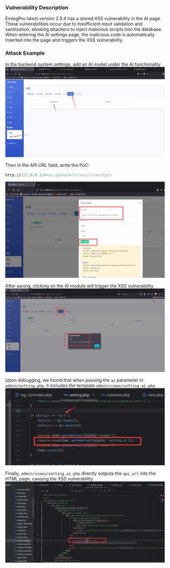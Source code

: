 ### Vulnerability Description  

EmlogPro latest version 2.5.4 has a stored XSS vulnerability in the AI page. These vulnerabilities occur due to insufficient input validation and sanitization, allowing attackers to inject malicious scripts into the database. When entering the AI settings page, the malicious code is automatically inserted into the page and triggers the XSS vulnerability.

### Attack Example  
In the backend system settings, add an AI model under the AI functionality  
![](./pubic-xss/6-1.png)

Then in the API URL field, write the PoC:  
```r
http://127.0.0.1/#<script>alert(/xss/)</script>
```
![](./pubic-xss/6-2.png)


After saving, clicking on the AI module will trigger the XSS vulnerability  
![](./pubic-xss/6-3.png)


Upon debugging, we found that when passing the `ai` parameter in `admin/setting.php`, it includes the template `admin/views/setting_ai.php`  
![](./pubic-xss/6-4.png)


Finally, `admin/views/setting_ai.php` directly outputs the `api_url` into the HTML page, causing the XSS vulnerability  
![](./pubic-xss/6-5.png)
